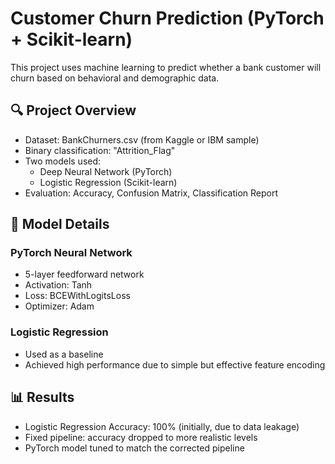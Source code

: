 # Customer Churn Prediction (PyTorch + Scikit-learn)

This project uses machine learning to predict whether a bank customer will churn based on behavioral and demographic data.

## 🔍 Project Overview

- Dataset: BankChurners.csv (from Kaggle or IBM sample)
- Binary classification: "Attrition_Flag"
- Two models used:
  - Deep Neural Network (PyTorch)
  - Logistic Regression (Scikit-learn)
- Evaluation: Accuracy, Confusion Matrix, Classification Report

## 🧠 Model Details

### PyTorch Neural Network
- 5-layer feedforward network
- Activation: Tanh
- Loss: BCEWithLogitsLoss
- Optimizer: Adam

### Logistic Regression
- Used as a baseline
- Achieved high performance due to simple but effective feature encoding

## 📊 Results

- Logistic Regression Accuracy: 100% (initially, due to data leakage)
- Fixed pipeline: accuracy dropped to more realistic levels
- PyTorch model tuned to match the corrected pipeline


